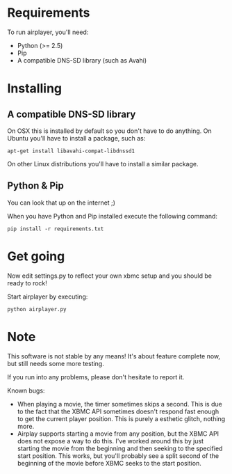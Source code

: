 Requirements
============
To run airplayer, you'll need:

* Python (>= 2.5)
* Pip
* A compatible DNS-SD library (such as Avahi)

Installing
==========

A compatible DNS-SD library
---------------------------
On OSX this is installed by default so you don't have to do anything.
On Ubuntu you'll have to install a package, such as:
    
    apt-get install libavahi-compat-libdnssd1

On other Linux distributions you'll have to install a similar package.         

Python & Pip
------------
You can look that up on the internet ;)

When you have Python and Pip installed execute the following command:

    pip install -r requirements.txt
    

Get going
=========
Now edit settings.py to reflect your own xbmc setup and you should be ready to rock!

Start airplayer by executing:
    
    python airplayer.py
    
Note
=========
This software is not stable by any means! It's about feature complete now, but still needs
some more testing.

If you run into any problems, please don't hesitate to report it.

Known bugs:

* When playing a movie, the timer sometimes skips a second. This is due to the fact that the
XBMC API sometimes doesn't respond fast enough to get the current player position.
This is purely a esthetic glitch, nothing more.
* Airplay supports starting a movie from any position, but the XBMC API does not expose a way
to do this. I've worked around this by just starting the movie from the beginning and then seeking
to the specified start position. This works, but you'll probably see a split second of the beginning
of the movie before XBMC seeks to the start position.